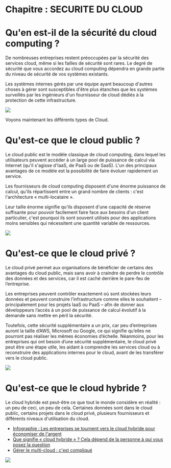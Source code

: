 # Chapitre : SECURITE DU CLOUD


# Qu'en est-il de la sécurité du cloud computing ?

De nombreuses entreprises restent préoccupées par la sécurité des services cloud, même si les failles de sécurité sont rares. Le degré de sécurité que vous accordez au cloud computing dépendra en grande partie du niveau de sécurité de vos systèmes existants.

Les systèmes internes gérés par une équipe ayant beaucoup d'autres choses à gérer sont susceptibles d'être plus étanches que les systèmes surveillés par les ingénieurs d'un fournisseur de cloud dédiés à la protection de cette infrastructure.

![](https://i.imgur.com/z56aYhI.jpg)

Voyons maintenant les différents types de Cloud.

# Qu'est-ce que le cloud public ?

Le cloud public est le modèle classique de cloud computing, dans lequel les utilisateurs peuvent accéder à un large pool de puissance de calcul via Internet (qu'il s'agisse d'IaaS, de PaaS ou de SaaS). L'un des principaux avantages de ce modèle est la possibilité de faire évoluer rapidement un service.

Les fournisseurs de cloud computing disposent d'une énorme puissance de calcul, qu'ils répartissent entre un grand nombre de clients : c'est l'architecture « multi-locataire ».

Leur taille énorme signifie qu'ils disposent d'une capacité de réserve suffisante pour pouvoir facilement faire face aux besoins d'un client particulier, c'est pourquoi ils sont souvent utilisés pour des applications moins sensibles qui nécessitent une quantité variable de ressources.

![](https://i.imgur.com/ZN6FfgC.png)

# Qu'est-ce que le cloud privé ?

Le cloud privé permet aux organisations de bénéficier de certains des avantages du cloud public, mais sans avoir à craindre de perdre le contrôle des données et des services, car il est caché derrière le pare-feu de l’entreprise.

Les entreprises peuvent contrôler exactement où sont stockées leurs données et peuvent construire l’infrastructure comme elles le souhaitent – principalement pour les projets IaaS ou PaaS – afin de donner aux développeurs l’accès à un pool de puissance de calcul évolutif à la demande sans mettre en péril la sécurité.

Toutefois, cette sécurité supplémentaire a un prix, car peu d’entreprises auront la taille d’AWS, Microsoft ou Google, ce qui signifie qu’elles ne pourront pas réaliser les mêmes économies d’échelle. Néanmoins, pour les entreprises qui ont besoin d’une sécurité supplémentaire, le cloud privé peut être une étape utile, les aidant à comprendre les services cloud ou à reconstruire des applications internes pour le cloud, avant de les transférer vers le cloud public.

![](https://i.imgur.com/a98OHFk.jpg)

# Qu'est-ce que le cloud hybride ?

Le cloud hybride est peut-être ce que tout le monde considère en réalité : un peu de ceci, un peu de cela. Certaines données sont dans le cloud public, certains projets dans le cloud privé, plusieurs fournisseurs et différents niveaux d'utilisation du cloud.

* [Infographie : Les entreprises se tournent vers le cloud hybride pour économiser de l&#39;argent](https://www.zdnet.com/article/infographic-companies-are-turning-to-hybrid-cloud-to-save-money/)
* [Que signifie « cloud hybride » ? Cela dépend de la personne à qui vous posez la question](https://www.zdnet.com/article/what-does-hybrid-cloud-mean-it-depends-on-whom-you-ask/)
* [Gérer le multi-cloud : c&#39;est compliqué](https://www.zdnet.com/article/beyond-cloud-theres-multi-cloud-beyond-multi-cloud-theres-managing-it-all/)

![](https://i.imgur.com/Kxy4UdA.png)
